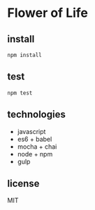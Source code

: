 # Flower of Life

## install
```
npm install
```

## test
```
npm test
```

## technologies
* javascript
* es6 + babel
* mocha + chai
* node + npm 
* gulp

## license
MIT

